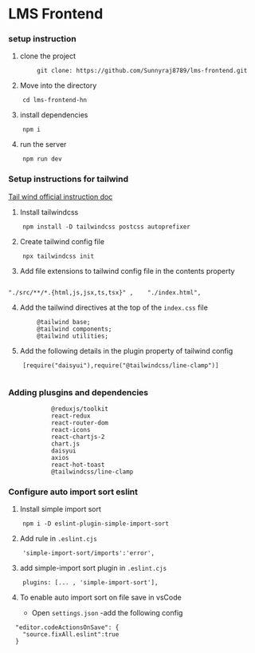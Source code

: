 # LMS Frontend

### setup instruction
1. clone the project
```
        git clone: https://github.com/Sunnyraj8789/lms-frontend.git
```
2. Move into the directory
```
    cd lms-frontend-hn
```

3. install dependencies
```
    npm i
```



4. run the server
```
    npm run dev
```


### Setup instructions for tailwind

[Tail wind official instruction doc](https://tailwindcss.com/docs/installation)

1. Install tailwindcss

```
    npm install -D tailwindcss postcss autoprefixer  
```

2. Create tailwind config file

```
    npx tailwindcss init
```

3. Add file extensions to tailwind config file in the contents property 
```

"./src/**/*.{html,js,jsx,ts,tsx}" ,    "./index.html",

```


4. Add the tailwind directives at the top of the `index.css` file
```
        @tailwind base;
        @tailwind components;
        @tailwind utilities;
 ```

 5. Add the following details in the plugin property of tailwind config
 ```
     [require("daisyui"),require("@tailwindcss/line-clamp")]
    
 ```


### Adding plusgins and dependencies
``` npm install 
            @reduxjs/toolkit 
            react-redux 
            react-router-dom 
            react-icons 
            react-chartjs-2 
            chart.js 
            daisyui 
            axios 
            react-hot-toast 
            @tailwindcss/line-clamp
```

### Configure auto import sort eslint

1. Install simple import sort
```
    npm i -D eslint-plugin-simple-import-sort
```

2. Add rule in `.eslint.cjs`
```
    'simple-import-sort/imports':'error',
```

3. add simple-import sort plugin in `.eslint.cjs`
```
    plugins: [... , 'simple-import-sort'],
```

4. To enable auto import sort on file save in vsCode

    - Open `settings.json`
    -add the following config
```
  "editor.codeActionsOnSave": {
    "source.fixAll.eslint":true
  }
```




